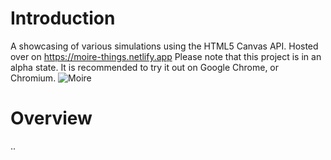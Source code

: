 # Introduction
A showcasing of various simulations using the HTML5 Canvas API. Hosted over on https://moire-things.netlify.app
Please note that this project is in an alpha state. It is recommended to try it out on Google Chrome, or Chromium.
![Moire](https://github.com/user-attachments/assets/f5af2c1e-a2bf-481e-b77c-093dc15ef84a)

# Overview
..
